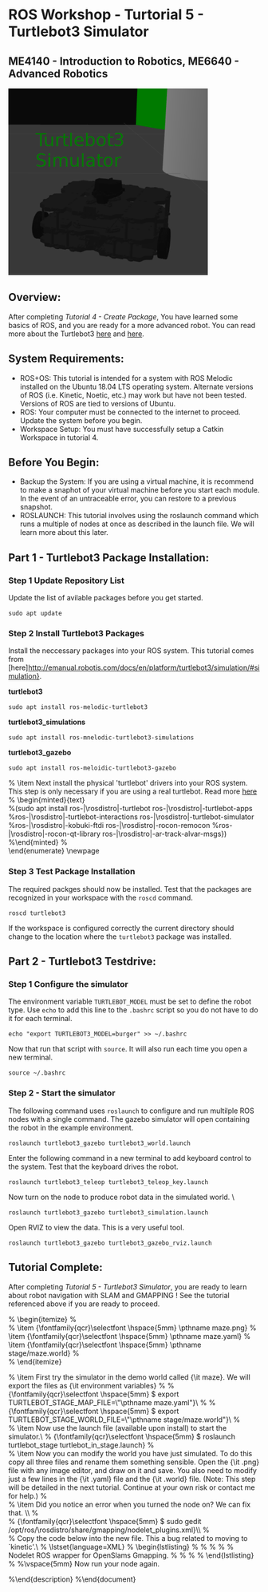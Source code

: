 # ROS Workshop - Turtorial 5 - Turtlebot3 Simulator
## ME4140 - Introduction to Robotics, ME6640 - Advanced Robotics 

<img src="turtlebot3_simulations.png" alt="drawing" width="400"/>

## Overview:
After completing _Tutorial 4 - Create Package_, You have learned some basics of ROS, and you are ready for a more advanced robot. You can read more about the Turtlebot3 [here](https://www.turtlebot.com/) and [here](https://emanual.robotis.com/docs/en/platform/turtlebot3/overview/).
	
## System Requirements:
- ROS+OS: This tutorial is intended for a system with ROS Melodic installed on the Ubuntu 18.04 LTS operating system. Alternate versions of ROS (i.e.  Kinetic, Noetic, etc.) may work but have not been tested. Versions of ROS are tied to versions of Ubuntu.
- ROS: Your computer must be connected to the internet to proceed. Update the system before you begin.
- Workspace Setup: You must have successfully setup a Catkin Workspace in tutorial 4.  

## Before You Begin:
	
- Backup the System: If you are using a virtual machine, it is recommend to make a snaphot of your virtual machine before you start each module. In the event of an untraceable error, you can restore to a previous snapshot. 
- ROSLAUNCH: This tutorial involves using the roslaunch command which runs a multiple of nodes at once as described in the launch file. We will learn more about this later. 
	

## Part 1 - Turtlebot3 Package Installation:

### Step 1 Update Repository List
Update the list of avilable packages before you get started. 
```
sudo apt update
```	
### Step 2 Install Turtlebot3 Packages 
Install the neccessary packages into your ROS system. This tutorial comes from [here]http://emanual.robotis.com/docs/en/platform/turtlebot3/simulation/#simulation}.
    	
**turtlebot3**
```
sudo apt install ros-melodic-turtlebot3
```

**turtlebot3_simulations**
```
sudo apt install ros-mnelodic-turtlebot3-simulations
```

**turtlebot3_gazebo**
```
sudo apt install ros-meloidic-turtlebot3-gazebo
```

%    \item Next install the physical 'turtlebot' drivers into your ROS system. This step is only necessary if you are using a real turtlebot. Read more [here](http://wiki.ros.org/Robots/TurtleBot) 
%   \begin{minted}{text}  
%(sudo apt install ros-|\rosdistro|-turtlebot ros-|\rosdistro|-turtlebot-apps
%ros-|\rosdistro|-turtlebot-interactions ros-|\rosdistro|-turtlebot-simulator 
%ros-|\rosdistro|-kobuki-ftdi ros-|\rosdistro|-rocon-remocon 
%ros-|\rosdistro|-rocon-qt-library ros-|\rosdistro|-ar-track-alvar-msgs})
%\end{minted}
%    
\end{enumerate}	
\newpage

### Step 3 Test Package Installation
The required packges should now be installed. Test that the packages are recognized in your workspace with the `roscd` command.
```
roscd turtlebot3
```
If the workspace is configured correctly the current directory should change to the location where the `turtlebot3` package was installed. 


## Part 2 - Turtlebot3 Testdrive:

### Step 1 Configure the simulator

The environment variable `TURTLEBOT_MODEL` must be set to define the robot type. Use `echo` to add this line to the `.bashrc` script so you do not have to do it for each terminal. 
``` 
echo "export TURTLEBOT3_MODEL=burger" >> ~/.bashrc
```
Now that run that script with `source`. It will also run each time you open a new terminal.	
```	
source ~/.bashrc
```	

### Step 2 - Start the simulator

The following command uses `roslaunch` to configure and run multilple ROS nodes with a single command. The gazebo simulator will open containing the robot in the example environment. 

```	 
roslaunch turtlebot3_gazebo turtlebot3_world.launch
```

Enter the following command in a new terminal to add keyboard control to the system. Test that the keyboard drives the robot. 

``` 
roslaunch turtlebot3_teleop turtlebot3_teleop_key.launch
```

Now turn on the node to produce robot data in the simulated world.  \\

``` 
roslaunch turtlebot3_gazebo turtlebot3_simulation.launch
```

Open RVIZ to view the data. This is a very useful tool. 	
```
roslaunch turtlebot3_gazebo turtlebot3_gazebo_rviz.launch
```

## Tutorial Complete:
After completing _Tutorial 5 - Turtlebot3 Simulator_, you are ready to learn about robot navigation with SLAM and GMAPPING ! See the tutorial referenced above if you are ready to proceed.


%    \begin{itemize}
%    
%        \item {\fontfamily{qcr}\selectfont  \hspace{5mm} \pthname maze.png}
%        \item {\fontfamily{qcr}\selectfont  \hspace{5mm} \pthname maze.yaml}
%        \item {\fontfamily{qcr}\selectfont  \hspace{5mm} \pthname stage/maze.world}
%    
%    \end{itemize}

%    \item First try the simulator in the demo world called {\it maze}. We will export the files as {\it environment variables}
%
%    {\fontfamily{qcr}\selectfont  \hspace{5mm} \$ export TURTLEBOT\_STAGE\_MAP\_FILE=\\"\pthname maze.yaml"}\\
% 
%    {\fontfamily{qcr}\selectfont  \hspace{5mm} \$ export TURTLEBOT\_STAGE\_WORLD\_FILE=\\"\pthname stage/maze.world"}\\
%    
%    \item Now use the launch file (available upon install) to start the simulator.\\
%    {\fontfamily{qcr}\selectfont  \hspace{5mm} \$ roslaunch turtlebot\_stage turtlebot\_in\_stage.launch}
%    
%    \item Now you can modify the world you have just simulated. To do this copy all three files and rename them something sensible. Open the {\it .png} file with any image editor, and draw on it and save. You also need to modify just a few lines in the {\it .yaml} file and the {\it .world} file. (Note: This step will be detailed in the next tutorial. Continue at your own risk or contact me for help.)
%    
%     \item Did you notice an error when you turned the node on? We can fix that.  \\\\
%    
%    	 {\fontfamily{qcr}\selectfont  \hspace{5mm} \$ sudo  gedit /opt/ros/\rosdistro/share/gmapping/nodelet\_plugins.xml}\\\\
%    	 
%    	 Copy the code below into the new file. This a bug related to moving to `kinetic'.\\
%    \lstset{language=XML}
%     \begin{lstlisting}
%
%<library path="lib/libslam_gmapping_nodelet">
%    <class name="SlamGMappingNodelet" type="SlamGMappingNodelet" base_class_type="nodelet::Nodelet">
%        <description>
%            Nodelet ROS wrapper for OpenSlams Gmapping.
%        </description>
%    </class>
%</library>
%      \end{lstlisting}
%
%\vspace{5mm}    Now run your node again.

%\end{description}
%\end{document}

